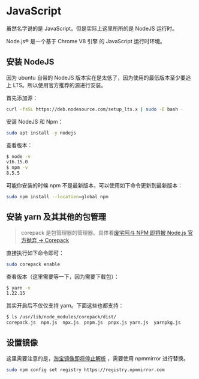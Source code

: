 # JavaScript

虽然名字说的是 JavaScript。但是实际上这里所所的是 NodeJS 运行时。

Node.js® 是一个基于 Chrome V8 引擎 的 JavaScript 运行时环境。

## 安装 NodeJS

因为 ubuntu 自带的 NodeJS 版本实在是太低了，因为使用的最低版本至少要追上 LTS。所以使用官方推荐的源进行安装。

首先添加源：

```bash
curl -fsSL https://deb.nodesource.com/setup_lts.x | sudo -E bash -
```

安装 NodeJS 和 Npm：

```bash
sudo apt install -y nodejs
```

查看版本：

```bash
$ node -v
v16.15.0
$ npm -v
8.5.5
```

可能你安装的时候 npm 不是最新版本，可以使用如下命令更新到最新版本：

```bash
sudo npm install --location=global npm
```

## 安装 yarn 及其其他的包管理

> corepack 是包管理器的管理器。具体看[废宅阿斗 NPM 即将被 Node.js 官方抛弃 → Corepack](https://zhuanlan.zhihu.com/p/408122100)

直接执行如下命令即可：

```bash
sudo corepack enable
```

查看版本（这里需要等一下，因为需要下载包）：

```bash
$ yarn -v
1.22.15
```

其实开启后不仅仅支持 yarn。下面这些也都支持：

```bash
$ ls /usr/lib/node_modules/corepack/dist/
corepack.js  npm.js  npx.js  pnpm.js  pnpx.js yarn.js  yarnpkg.js
```

## 设置镜像

这里需要注意的是，[淘宝镜像即将停止解析](https://zhuanlan.zhihu.com/p/465424728) ，需要使用 npmmirror 进行替换。

```bash
sudo npm config set registry https://registry.npmmirror.com
```